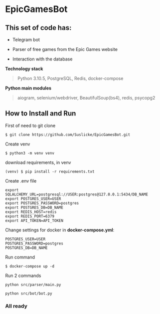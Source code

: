 # EpicGamesBot

## This set of code has:

- Telegram bot

- Parser of free games from the Epic Games website

- Interaction with the database

**Technology stack**
>Python 3.10.5, PostgreSQL, Redis, docker-compose

**Python main modules**
>aiogram, selenium/webdriver, BeautifulSoup(bs4), redis, psycopg2

## How to Install and Run
First of need to git clone
```
$ git clone https://github.com/Suslicke/EpicGamesBot.git
```
Create venv
```
$ python3 -m venv venv
```
download requirements,
in venv
```
(venv) $ pip install -r requirements.txt
```

Create .env file

```
export SQLALCHEMY_URL=postgresql://USER:postgres@127.0.0.1:5434/DB_NAME
export POSTGRES_USER=USER
export POSTGRES_PASSWORD=postgres
export POSTGRES_DB=DB_NAME
export REDIS_HOST=redis
export REDIS_PORT=6379
export API_TOKEN=API_TOKEN
```

Change settings for docker in **docker-compose.yml**:
```
POSTGRES_USER=USER
POSTGRES_PASSWORD=postgres
POSTGRES_DB=DB_NAME
```
Run command
```
$ docker-compose up -d
```

Run 2 commands
```
python src/parser/main.py
```

```
python src/bot/bot.py
```

### All ready